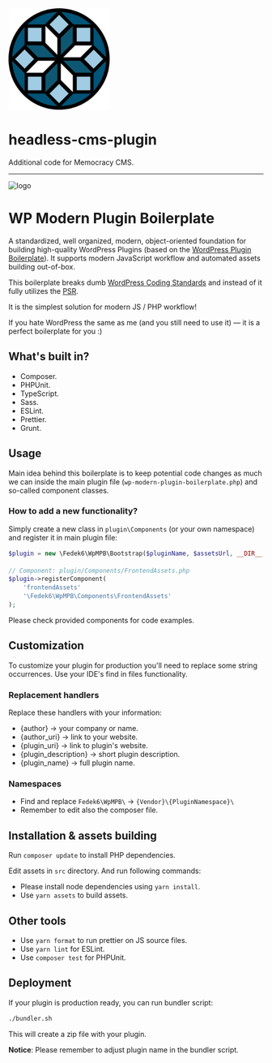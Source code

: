 <img src="Logo_memocracy.svg" width="200">

# headless-cms-plugin

Additional code for Memocracy CMS.

---

![logo](https://realhe.ro/img/logo.svg "Realhe.ro")

# WP Modern Plugin Boilerplate 

A standardized, well organized, modern, object-oriented foundation for building high-quality WordPress Plugins (based on the [WordPress Plugin Boilerplate](https://github.com/DevinVinson/WordPress-Plugin-Boilerplate)). It supports modern JavaScript workflow and automated assets building out-of-box.

This boilerplate breaks dumb [WordPress Coding Standards](https://make.wordpress.org/core/handbook/best-practices/coding-standards/) and instead of it fully utilizes the [PSR](https://www.php-fig.org/psr/).

It is the simplest solution for modern JS / PHP workflow! 

If you hate WordPress the same as me (and you still need to use it) — it is a perfect boilerplate for you :)

## What's built in?

* Composer.
* PHPUnit.
* TypeScript.
* Sass.
* ESLint.
* Prettier.
* Grunt.

## Usage

Main idea behind this boilerplate is to keep potential code changes as much we can inside the main plugin file (`wp-modern-plugin-boilerplate.php`) and so-called component classes.

### How to add a new functionality?

Simply create a new class in `plugin\Components` (or your own namespace) and register it in main plugin file:

```php
$plugin = new \Fedek6\WpMPB\Bootstrap($pluginName, $assetsUrl, __DIR__, '1.0.0');

// Component: plugin/Components/FrontendAssets.php
$plugin->registerComponent(
    'frontendAssets'
    '\Fedek6\WpMPB\Components\FrontendAssets'
);
```

Please check provided components for code examples.

## Customization

To customize your plugin for production you'll need to replace some string occurrences. Use your IDE's find in files functionality.

### Replacement handlers

Replace these handlers with your information:

* {author} → your company or name.
* {author_uri} → link to your website.
* {plugin_uri} → link to plugin's website.
* {plugin_description} → short plugin description.
* {plugin_name} → full plugin name.

### Namespaces

* Find and replace `Fedek6\WpMPB\` → `{Vendor}\{PluginNamespace}\`
* Remember to edit also the composer file.

## Installation & assets building

Run `composer update` to install PHP dependencies.

Edit assets in `src` directory. And run following commands:

* Please install node dependencies using `yarn install`.
* Use `yarn assets` to build assets.

## Other tools

* Use `yarn format` to run prettier on JS source files.
* Use `yarn lint` for ESLint.
* Use `composer test` for PHPUnit.

## Deployment

If your plugin is production ready, you can run bundler script:

```bash
./bundler.sh
```

This will create a zip file with your plugin. 

__Notice__: Please remember to adjust plugin name in the bundler script.
